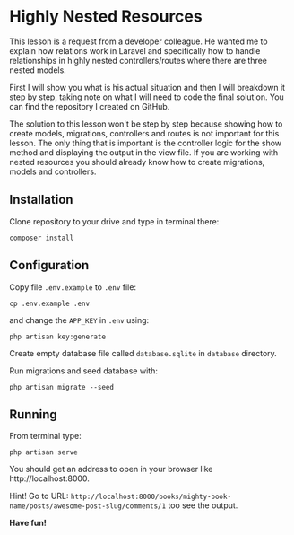 # Highly Nested Resources

This lesson is a request from a developer colleague. He wanted me to explain how relations work in Laravel and specifically how to handle relationships in highly nested controllers/routes where there are three nested models.

First I will show you what is his actual situation and then I will breakdown it step by step, taking note on what I will need to code the final solution. You can find the repository I created on GitHub.

The solution to this lesson won't be step by step because showing how to create models, migrations, controllers and routes is not important for this lesson. The only thing that is important is the controller logic for the show method and displaying the output in the view file. If you are working with nested resources you should already know how to create migrations, models and controllers.

## Installation

Clone repository to your drive and type in terminal there:

```
composer install
```

## Configuration

Copy file `.env.example` to `.env` file:

```
cp .env.example .env
```

and change the `APP_KEY` in `.env` using:

```
php artisan key:generate
```

Create empty database file called `database.sqlite` in `database` directory.

Run migrations and seed database with:

```
php artisan migrate --seed
```

## Running

From terminal type:

```
php artisan serve
```

You should get an address to open in your browser like http://localhost:8000.

Hint! Go to URL: `http://localhost:8000/books/mighty-book-name/posts/awesome-post-slug/comments/1` too see the output.

**Have fun!**